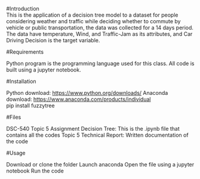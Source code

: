 
#Introduction                                                                                                                                                                
This is the application of a decision tree model to a dataset for people considering weather and traffic 
while deciding whether to commute by vehicle or public transportation, the data was collected for a 14 days period. The data have 
temperature, Wind, and Traffic-Jam as its attributes, and Car Driving Decision is the target 
variable.                                                                                                                                                                   

#Requirements

Python program is the programming language used for this class. All code is built using a jupyter notebook.

#Installation    

Python download: https://www.python.org/downloads/
Anaconda download: https://www.anaconda.com/products/individual                                                                                                               
pip install fuzzytree

#Files

DSC-540 Topic 5 Assignment Decision Tree:  This is the .ipynb file that contains all the codes
Topic 5 Technical Report: Written documentation of the code

#Usage

Download or clone the folder
Launch anaconda
Open the file using a jupyter notebook
Run the code
